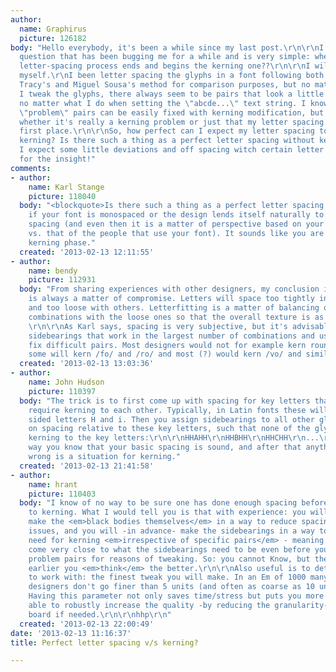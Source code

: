 ```yaml
---
author:
  name: Graphirus
  picture: 126182
body: "Hello everybody, it's been a while since my last post.\r\n\r\nI've got a quick
  question that has been bugging me for a while and is very simple: when does the
  letter-spacing process ends and begins the kerning one??\r\n\r\nI will try to explain
  myself.\r\nI been letter spacing the glyphs in a font following both the Walter
  Tracy's and Miguel Sousa's method for comparison purposes, but no matter how much
  I tweak the glyphs, there always seem to be pairs that look a little bit off, irregular,
  no matter what I do when setting the \"abcde...\" text string. I know that those
  \"problem\" pairs can be easily fixed with kerning modification, but I'm not sure
  whether it's really a kerning problem or just that my letter spacing sucked in the
  first place.\r\n\r\nSo, how perfect can I expect my letter spacing to be without
  kerning? Is there such a thing as a perfect letter spacing without kerning or should
  I expect some little deviations and off spacing witch certain letter combinations??\r\n\r\nThanks
  for the insight!"
comments:
- author:
    name: Karl Stange
    picture: 118040
  body: "<blockquote>Is there such a thing as a perfect letter spacing without kerning</blockquote>\r\n\r\nYes,
    if your font is monospaced or the design lends itself naturally to harmonious
    spacing (and even then it is a matter of perspective based on your perception
    vs. that of the people that use your font). It sounds like you are ready for the
    kerning phase."
  created: '2013-02-13 12:11:55'
- author:
    name: bendy
    picture: 112931
  body: "From sharing experiences with other designers, my conclusion is that letterfit
    is always a matter of compromise. Letters will space too tightly in certain combinations,
    and too loose with others. Letterfitting is a matter of balancing out the tight
    combinations with the loose ones so that the overall texture is as even as possible.
    \r\n\r\nAs Karl says, spacing is very subjective, but it's advisable to give letters
    sidebearings that work in the largest number of combinations and use kerning to
    fix difficult pairs. Most designers would not for example kern rounds positively/oo/,
    some will kern /fo/ and /ro/ and most (?) would kern /vo/ and similar shapes."
  created: '2013-02-13 13:03:36'
- author:
    name: John Hudson
    picture: 110397
  body: "The trick is to first come up with spacing for key letters that will never
    require kerning to each other. Typically, in Latin fonts these will be the straight
    sided letters H and i. Then you assign sidebearings to all other glyphs based
    on spacing relative to these key letters, such that none of the glyphs require
    kerning to the key letters:\r\n\r\nHHAHH\r\nHHBHH\r\nHHCHH\r\n...\r\niiaii\r\niibii\r\niicii\r\n...\r\netc.\r\n\r\nThat
    way you know that your basic spacing is sound, and after that anything that looks
    wrong is a situation for kerning."
  created: '2013-02-13 21:41:58'
- author:
    name: hrant
    picture: 110403
  body: "I know of no way to be sure one has done enough spacing before resorting
    to kerning. What I would tell you is that with experience: you will -in advance-
    make the <em>black bodies themselves</em> in a way to reduce spacing and kerning
    issues, and you will -in advance- make the sidebearings in a way to reduce the
    need for kerning <em>irrespective of specific pairs</em> - meaning that you will
    come very close to what the sidebearings need to be even before you try out specific
    problem pairs for reasons of tweaking. So: you cannot Know, but the more and the
    earlier you <em>think</em> the better.\r\n\r\nAlso useful is to determine a \"granularity\"
    to work with: the finest tweak you will make. In an Em of 1000 many accomplished
    designers don't go finer than 5 units (and often as coarse as 10 units for kerning).
    Having this parameter not only saves time/stress but puts you more in control,
    able to robustly increase the quality -by reducing the granularity- across the
    board if needed.\r\n\r\nhhp\r\n"
  created: '2013-02-13 22:00:49'
date: '2013-02-13 11:16:37'
title: Perfect letter spacing v/s kerning?

---
```

